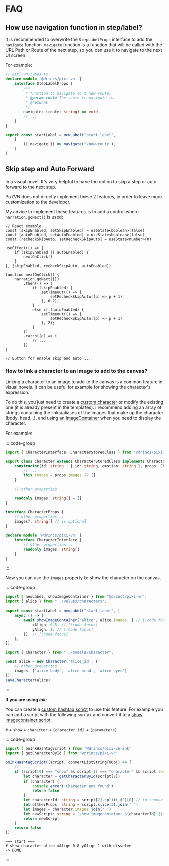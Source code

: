 # FAQ

## How use navigation function in step/label?

It is recommended to overwrite the `StepLabelProps` interface to add the `navigate` function. `navigate` function is a function that will be called with the URL Path or Route of the next step, so you can use it to navigate to the next UI screen.

For example:

```typescript
// pixi-vn.types.ts
declare module '@drincs/pixi-vn' {
    interface StepLabelProps {
        /**
         * function to navigate to a new route.
         * @param route The route to navigate to.
         * @returns 
         */
        navigate: (route: string) => void
        // ...
    }
}
```

```typescript
export const startLabel = newLabel("start_label",
    [
        ({ navigate }) => navigate('/new-route'),
    ]
)
```

## Skip step and Auto Forward

In a visual novel, It's very helpful to have the option to skip a step or auto forward to the next step.

Pixi’VN does not directly implement these 2 features, in order to leave more customization to the developer.

My advice to implement these features is to add a control where `narration.goNext()` is used:

```tsx
// React example
const [skipEnabled, setSkipEnabled] = useState<boolean>(false)
const [autoEnabled, setAutoEnabled] = useState<boolean>(false)
const [recheckSkipAuto, setRecheckSkipAuto] = useState<number>(0)

useEffect(() => {
    if (skipEnabled || autoEnabled) {
        nextOnClick()
    }
}, [skipEnabled, recheckSkipAuto, autoEnabled])

function nextOnClick() {
    narration.goNext({})
        .then(() => {
            if (skipEnabled) {
                setTimeout(() => {
                    setRecheckSkipAuto((p) => p + 1)
                }, 0.2);
            }
            else if (autoEnabled) {
                setTimeout(() => {
                    setRecheckSkipAuto((p) => p + 1)
                }, 2);
            }
        })
        .catch((e) => {
            // ...
        })
}

// Button for enable skip and auto ...
```

### How to link a character to an image to add to the canvas?

Linking a character to an image to add to the canvas is a common feature in visual novels. It can be useful for example for showing the character's expression.

To do this, you just need to create a [custom character](/start/character.md#custom-character) or modify the existing one (it is already present in the templates).
I recommend adding an array of strings containing the links/aliases of the images that make up the character (body, head...), and using an [ImageContainer](/start/canvas-image-container.md) when you need to display the character.

For example:

::: code-group

```ts [models/Character.ts]
import { CharacterInterface, CharacterStoredClass } from "@drincs/pixi-vn";

export class Character extends CharacterStoredClass implements CharacterInterface {
    constructor(id: string | { id: string, emotion: string }, props: CharacterProps) {
        // ...
        this.images = props.images ?? []
    }
    
    // other properties...

    readonly images: string[] = []
}

interface CharacterProps {
    // other properties...
    images?: string[] // is optional
}
```

```ts [pixi-vn.d.ts]
declare module '@drincs/pixi-vn' {
    interface CharacterInterface {
        // other properties...
        readonly images: string[]
    }
}
```

:::

Now you can use the `images` property to show the character on the canvas.

::: code-group

```ts [labels/startLabel.ts]
import { newLabel, showImageContainer } from "@drincs/pixi-vn";
import { alice } from "../values/characters";

export const startLabel = newLabel("start_label", [
    async () => {
        await showImageContainer("alice", alice.images, { // [!code focus]
            xAlign: 0.5, // [!code focus]
            yAlign: 1, // [!code focus]
        }); // [!code focus]
    },
]);
```

```ts [values/characters.ts]
import { Character } from "../models/Character";

const alice = new Character('alice_id', {
    // other properties...
    images: ['alice-body', 'alice-head', 'alice-eyes']
})
saveCharacter(alice)
```

:::

**If you are using *ink***:

You can create a [custom hashtag script](/ink/ink-hashtag.md) to use this feature.
For example you can add a script with the following syntax and convert it to a [show imagecontainer script](/ink/ink-canvas.md#show-a-image-container-in-ink):

`#` + `show` + `character` + `[character id]` + `[parameters]`

::: code-group

```ts [utils/ink-utility.ts]
import { onInkHashtagScript } from '@drincs/pixi-vn-ink'
import { getCharacterById } from '@drincs/pixi-vn'

onInkHashtagScript((script, convertListStringToObj) => {
    // ...
    if (script[0] === "show" && script[1] === "character" && script.length > 2) {
        let character = getCharacterById(script[2])
        if (character) {
            console.error('Character not found')
            return false 
        }
        let characterId: string = script[2].split('@')[0] // to remove the emotion
        let oltherProps: string = script.slice(3).join(' ')
        let images = character.images.join(' ')
        let newScript: string = `show imagecontainer ${characterId} [${images}] ${oltherProps}`
        return newScript
    }
    return false
})
```

```ink [start.ink]
=== start ===
# show character alice xAlign 0.8 yAlign 1 with dissolve
-> DONE
```

:::

